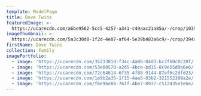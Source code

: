 ```yaml
---
template: ModelPage
title: Dove Twins
featuredImage: >-
  https://ucarecdn.com/a6be9562-5cc5-4257-a341-c49aac21a85a/-/crop/1039x489/0,0/-/preview/
imageThumbnail: >-
  https://ucarecdn.com/5a3c30d8-1f2d-4e07-af64-5e39b483a6c9/-/crop/394x517/53,2/-/preview/
firstName: Dove Twins
collection: Family
imagePortfolio:
  - image: 'https://ucarecdn.com/3523381d-f34c-4a0b-84d3-bc7fb0c0c20f/'
  - image: 'https://ucarecdn.com/53e00570-a2d5-4bce-bd15-8c9e55d8b6e6/'
  - image: 'https://ucarecdn.com/72c64614-6f35-4f88-9144-87ef6c2dfd23/'
  - image: 'https://ucarecdn.com/1e9b2a35-1f15-4aa5-83b2-321552399a2e/'
  - image: 'https://ucarecdn.com/f6e96e0b-761f-4be7-8937-c512435e1e6e/'
---
```


